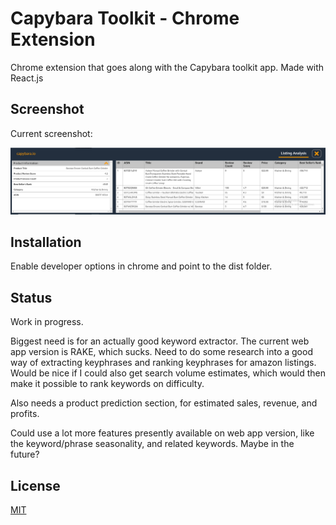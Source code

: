 # Capybara Toolkit - Chrome Extension

Chrome extension that goes along with the Capybara toolkit app. Made with React.js

## Screenshot

Current screenshot:

![screenshot](./screenshot.png?raw=true)

## Installation

Enable developer options in chrome and point to the dist folder.

## Status

Work in progress.

Biggest need is for an actually good keyword extractor. The current web app version is RAKE, which sucks. Need to do some research into a good way of extracting keyphrases and ranking keyphrases for amazon listings. Would be nice if I could also get search volume estimates, which would then make it possible to rank keywords on difficulty.

Also needs a product prediction section, for estimated sales, revenue, and profits.

Could use a lot more features presently available on web app version, like the keyword/phrase seasonality, and related keywords. Maybe in the future?

## License

[MIT](./LICENSE)
